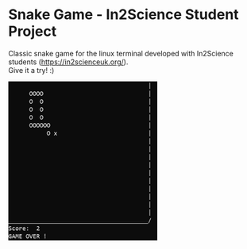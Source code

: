 # Snake Game - In2Science Student Project
Classic snake game for the linux terminal developed with In2Science students (https://in2scienceuk.org/).<br />
Give it a try! :)

<img src="snake.png" alt="snake" width="300"/>
